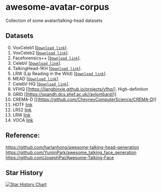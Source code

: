 # awesome-avatar-corpus
Collection of some avatar/talking-head datasets

## Datasets

0. VoxCeleb1 [[`Download link`](https://www.robots.ox.ac.uk/~vgg/data/voxceleb/vox1.html)].
1. VoxCeleb2 [[`Download link`](https://www.robots.ox.ac.uk/~vgg/data/voxceleb/vox2.html)].
2. Faceforensics++ [[`Download link`](https://github.com/ondyari/FaceForensics)].
3. CelebV [[`Download link`](https://drive.google.com/file/d/1jQ6d76T5GQuvQH4dq8_Wq1T0cxvN0_xp/view)].
4. TalkingHead-1KH [[`Download link`](https://github.com/deepimagination/TalkingHead-1KH)].
5. LRW (Lip Reading in the Wild) [[`Download link`](https://www.robots.ox.ac.uk/~vgg/data/lip_reading/lrw1.html)].
6. MEAD [[`Download link`](https://github.com/uniBruce/Mead)].
7. CelebV-HQ [[`Download link`](https://github.com/CelebV-HQ/CelebV-HQ)].
8. VFHQ [[https://liangbinxie.github.io/projects/vfhq/]. High-definition
9. GRID [[https://spandh.dcs.shef.ac.uk//avlombard/)]
10. CREMA-D [[(https://github.com/CheyneyComputerScience/CREMA-D)]
11. HDTF [link](https://github.com/MRzzm/HDTF)
12. LRS2 [link](https://www.robots.ox.ac.uk/~vgg/data/lip_reading/lrs2.html)
13. LRW [link](https://www.robots.ox.ac.uk/~vgg/data/lip_reading/lrw1.html)
14. VOCA [link](https://voca.is.tue.mpg.de/)

## Reference:
https://github.com/harlanhong/awesome-talking-head-generation
https://github.com/YunjinPark/awesome_talking_face_generation
https://github.com/JosephPai/Awesome-Talking-Face

## Star History

[![Star History Chart](https://api.star-history.com/svg?repos=taichuai/awesome-avatar-corpus&type=Date)](https://star-history.com/#taichuai/awesome-avatar-corpus&Date)
